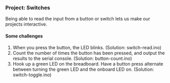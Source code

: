 ### Project: Switches

Being able to read the input from a button or switch lets us make our projects interactive.

#### Some challenges

1. When you press the button, the LED blinks.  (Solution: switch-read.ino)
2. Count the number of times the button has been pressed, and output the results to the serial console.  (Solution: button-count.ino)
3. Hook up a green LED on the breadboard. Have a button press alternate between turning the green LED and the onboard LED on.  (Solution: switch-toggle.ino)


